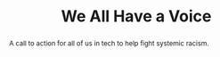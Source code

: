 ---
title: "We All Have a Voice"
speaker: Claudius Mbemba
event: CascadiaJS 2020
tags: ["Society"]
abstract: "A call to action for all of us in tech to help fight systemic racism."
ytID: 44zef9X2V-8
layout: talk
---